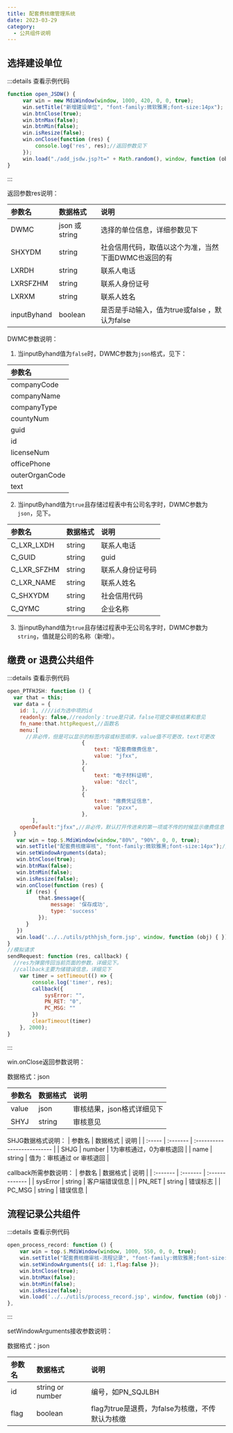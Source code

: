 ```yaml
---
title: 配套费核缴管理系统
date: 2023-03-29
category:
  - 公共组件说明
---
```



## 选择建设单位

:::details 查看示例代码

```javascript
function open_JSDW() {
     var win = new MdiWindow(window, 1000, 420, 0, 0, true);
     win.setTitle("新增建设单位", "font-family:微软雅黑;font-size:14px");
     win.btnClose(true);
     win.btnMax(false);
     win.btnMin(false);
     win.isResize(false);
     win.onClose(function (res) {
         console.log('res', res);//返回参数见下
     });
     win.load("./add_jsdw.jsp?t=" + Math.random(), window, function (obj) {});//jsp文件路径仅供参考
}
```
:::

返回参数res说明：

| 参数名      | 数据格式      | 说明                                                 |
| :---------- | :------------ | :--------------------------------------------------- |
| DWMC        | json 或string | 选择的单位信息，详细参数见下                         |
| SHXYDM      | string        | 社会信用代码，取值以这个为准，当然下面DWMC也返回的有 |
| LXRDH       | string        | 联系人电话                                           |
| LXRSFZHM    | string        | 联系人身份证号                                       |
| LXRXM       | string        | 联系人姓名                                           |
| inputByhand | boolean       | 是否是手动输入，值为true或false ，默认为false        |

DWMC参数说明：

1. 当inputByhand值为`false`时，DWMC参数为`json`格式，见下：

| 参数名         |
| :------------- |
| companyCode    |
| companyName    |
| companyType    |
| countyNum      |
| guid           |
| id             |
| licenseNum     |
| officePhone    |
| outerOrganCode |
| text           |

2. 当inputByhand值为`true`且存储过程表中有公司名字时，DWMC参数为`json`，见下。
   
| 参数名      | 数据格式 | 说明             |
| :---------- | :------- | :--------------- |
| C_LXR_LXDH  | string   | 联系人电话       |
| C_GUID      | string   | guid             |
| C_LXR_SFZHM | string   | 联系人身份证号码 |
| C_LXR_NAME  | string   | 联系人姓名       |
| C_SHXYDM    | string   | 社会信用代码     |
| C_QYMC      | string   | 企业名称         |


3. 当inputByhand值为`true`且存储过程表中无公司名字时，DWMC参数为`string`，值就是公司的名称（新增）。

## 缴费 or 退费公共组件

:::details 查看示例代码

```javascript
open_PTFHJSH: function () {
  var that = this;
  var data = {
    id: 1, ////id为选中项的id
    readonly: false,//readonly：true是只读，false可提交审核结果和意见
    fn_name:that.httpRequest,//函数名
    menu:[
      //非必传，但是可以显示的标签内容或标签顺序，value值不可更改，text可更改
						{
							text: "配套费缴费信息",
							value: "jfxx",
						},
						{
							text: "电子材料证明",
							value: "dzcl",
						},
						{
							text: "缴费凭证信息",
							value: "pzxx",
						},
		],
    openDefault:"jfxx",//非必传，默认打开传进来的第一项或不传的时候显示缴费信息
  }
   var win = top.$.MdiWindow(window,"80%", "90%", 0, 0, true);
   win.setTitle("配套费核缴审核", "font-family:微软雅黑;font-size:14px");//窗口标题自己设置
   win.setWindowArguments(data);
   win.btnClose(true);
   win.btnMax(false);
   win.btnMin(false);
   win.isResize(false);
   win.onClose(function (res) {
      if (res) {
          that.$message({
              message: '保存成功',
              type: 'success'
          });
      }
   })
   win.load('../../utils/pthhjsh_form.jsp', window, function (obj) { });//路径仅供参考
}
//模拟请求
sendRequest: function (res, callback) {
  //res为弹窗传回当前页面的参数，详细见下。
  //callback主要为储错误信息，详细见下
    var timer = setTimeout(() => {
        console.log('timer', res);
        callback({
            sysError: "",
            PN_RET: "0",
            PC_MSG: ""
        })
        clearTimeout(timer)
    }, 2000);
}
```

:::

win.onClose返回参数说明：

数据格式：json

| 参数名 | 数据格式 | 说明                       |
| :----- | :------- | :------------------------- |
| value  | json     | 审核结果，json格式详细见下 |
| SHYJ   | string   | 审核意见                   |

SHJG数据格式说明：
| 参数名 | 数据格式 | 说明                        |
| :----- | :------- | :-------------------------- |
| SHJG   | number   | 1为审核通过，0为审核退回    |
| name   | string   | 值为：审核通过  or 审核退回 |

 callback所需参数说明：
| 参数名   | 数据格式 | 说明           |
| :------- | :------- | :------------- |
| sysError | string   | 客户端错误信息 |
| PN_RET   | string   | 错误标志       |
| PC_MSG   | string   | 错误信息       |

## 流程记录公共组件

:::details 查看示例代码

```javascript
open_process_record: function () {
    var win = top.$.MdiWindow(window, 1000, 550, 0, 0, true);
    win.setTitle("配套费核缴审核-流程记录", "font-family:微软雅黑;font-size:14px");//title自己设置
    win.setWindowArguments({ id: 1,flag:false });
    win.btnClose(true);
    win.btnMax(false);
    win.btnMin(false);
    win.isResize(false);
    win.load('../../utils/process_record.jsp', window, function (obj) { });//jsp路径仅供参考
},

```
:::

setWindowArguments接收参数说明：

数据格式：json

| 参数名 | 数据格式         | 说明                                            |
| :----- | :--------------- | :---------------------------------------------- |
| id     | string or number | 编号，如PN_SQJLBH                               |
| flag   | boolean          | flag为true是退费，为false为核缴，不传默认为核缴 |
